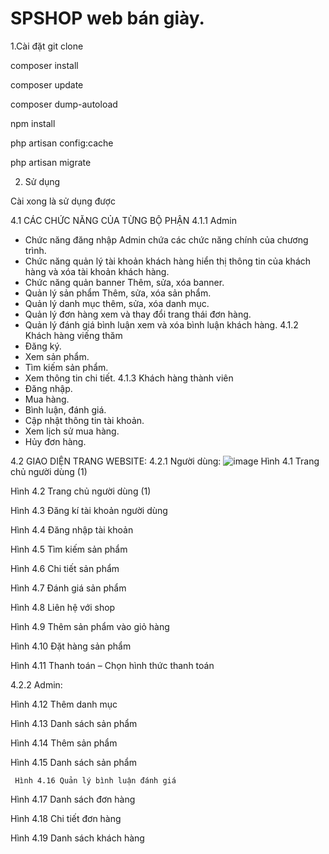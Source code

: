 # SPSHOP web bán giày.

1.Cài đặt
git clone <repo>

composer install

composer update

composer dump-autoload

npm install

php artisan config:cache

php artisan migrate 

2. Sử dụng

Cài xong là sử dụng được

4.1 CÁC CHỨC NĂNG CỦA TỪNG BỘ PHẬN
4.1.1 Admin
 + Chức năng đăng nhập Admin chứa các chức năng chính của chương trình.
 + Chức năng quản lý tài khoản khách hàng hiển thị thông tin của khách hàng và xóa tài khoản khách hàng.
+ Chức năng quản banner Thêm, sửa, xóa banner.
+ Quản lý sản phẩm Thêm, sửa, xóa sản phẩm.
+ Quản lý danh mục thêm, sửa, xóa danh mục.
+ Quản lý đơn hàng xem và thay đổi trang thái đơn hàng.
+ Quản lý đánh giá bình luận xem và xóa bình luận khách hàng.
4.1.2 Khách hàng viếng thăm
+ Đăng ký.
+ Xem sản phẩm.
+ Tìm kiếm sản phẩm.
+ Xem thông tin chi tiết.
4.1.3 Khách hàng thành viên
+ Đăng nhập.
+ Mua hàng.
+ Bình luận, đánh giá.
+ Cập nhật thông tin tài khoản.
+ Xem lịch sử mua hàng.
+ Hủy đơn hàng.

4.2 GIAO DIỆN TRANG WEBSITE:
4.2.1 Người dùng:
 ![image](https://github.com/user-attachments/assets/695d1f39-55df-4d19-99eb-df2b1b8dc887)
Hình 4.1 Trang chủ người dùng (1)

 
Hình 4.2 Trang chủ người dùng (1)

 
Hình 4.3 Đăng kí tài khoản người dùng

 
Hình 4.4 Đăng nhập tài khoản
 
Hình 4.5 Tìm kiếm sản phẩm

 
Hình 4.6 Chi tiết sản phẩm
 
Hình 4.7 Đánh giá sản phẩm

 
Hình 4.8 Liên hệ với shop
 

Hình 4.9 Thêm sản phẩm vào giỏ hàng

 

Hình 4.10 Đặt hàng sản phẩm
 
Hình 4.11 Thanh toán – Chọn hình thức thanh toán      

4.2.2 Admin:
           
Hình 4.12 Thêm danh mục

         
      
Hình 4.13 Danh sách sản phẩm

 

Hình 4.14 Thêm sản phẩm






 

Hình 4.15 Danh sách sản phẩm

 

     Hình 4.16 Quản lý bình luận đánh giá
 

Hình 4.17 Danh sách đơn hàng

 
Hình 4.18 Chi tiết đơn hàng
 

Hình 4.19 Danh sách khách hàng


